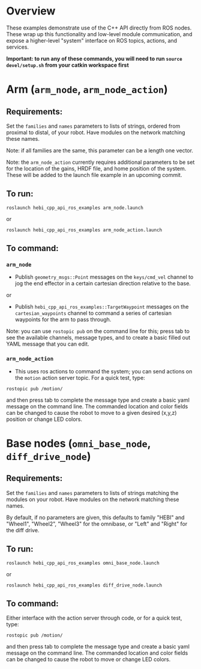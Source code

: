 # Overview

These examples demonstrate use of the C++ API directly from ROS nodes. These wrap up this functionality and low-level module communication, and expose a higher-level "system" interface on ROS topics, actions, and services.

**Important: to run any of these commands, you will need to run `source devel/setup.sh` from your catkin workspace first**

# Arm (`arm_node`, `arm_node_action`)

## Requirements:

Set the `families` and `names` parameters to lists of strings, ordered from proximal to distal, of your robot. Have modules on the network matching these names.

Note: if all families are the same, this parameter can be a length one vector.

Note: the `arm_node_action` currently requires additional parameters to be set for the location of the gains, HRDF file, and home position of the system.  These will be added to the launch file example in an upcoming commit.

## To run:

```
roslaunch hebi_cpp_api_ros_examples arm_node.launch
```

or

```
roslaunch hebi_cpp_api_ros_examples arm_node_action.launch
```

## To command:

### `arm_node`

- Publish `geometry_msgs::Point` messages on the `keys/cmd_vel` channel to jog the end effector in a certain cartesian direction relative to the base.

or

- Publish `hebi_cpp_api_ros_examples::TargetWaypoint` messages on the `cartesian_waypoints` channel to command a series of cartesian waypoints for the arm to pass through.

Note: you can use `rostopic pub` on the command line for this; press tab to see the available channels, message types, and to create a basic filled out YAML message that you can edit.

### `arm_node_action`

- This uses ros actions to command the system; you can send actions on the `motion` action server topic.  For a quick test, type:
```
rostopic pub /motion/
```

and then press tab to complete the message type and create a basic yaml message on the command line.  The commanded location and color fields can be changed to cause the robot to move to a given desired (x,y,z) position or change LED colors.

# Base nodes (`omni_base_node`, `diff_drive_node`)

## Requirements:

Set the `families` and `names` parameters to lists of strings matching the modules on your robot. Have modules on the network matching these names.

By default, if no parameters are given, this defaults to family "HEBI" and "Wheel1", "Wheel2", "Wheel3" for the omnibase, or "Left" and "Right" for the diff drive.

## To run:

```
roslaunch hebi_cpp_api_ros_examples omni_base_node.launch
```

or

```
roslaunch hebi_cpp_api_ros_examples diff_drive_node.launch
```

## To command:

Either interface with the action server through code, or for a quick test, type:
```
rostopic pub /motion/
```

and then press tab to complete the message type and create a basic yaml message on the command line.  The commanded location and color fields can be changed to cause the robot to move or change LED colors.
